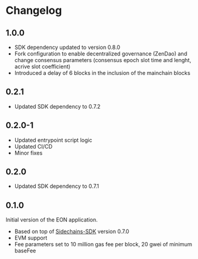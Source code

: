 # Changelog

## 1.0.0
* SDK dependency updated to version 0.8.0
* Fork configuration to enable decentralized governance (ZenDao) and change consensus parameters (consensus epoch slot time and lenght, acrive slot coefficient)
* Introduced a delay of 6 blocks in the inclusion of the mainchain blocks

## 0.2.1
* Updated SDK dependency to 0.7.2

## 0.2.0-1
* Updated entrypoint script logic
* Updated CI/CD 
* Minor fixes

## 0.2.0
* Updated SDK dependency to 0.7.1

## 0.1.0
Initial version of the EON application.
* Based on top of [Sidechains-SDK](https://github.com/HorizenOfficial/Sidechains-SDK) version 0.7.0
* EVM support
* Fee parameters set to 10 million gas fee per block, 20 gwei of minimum baseFee
